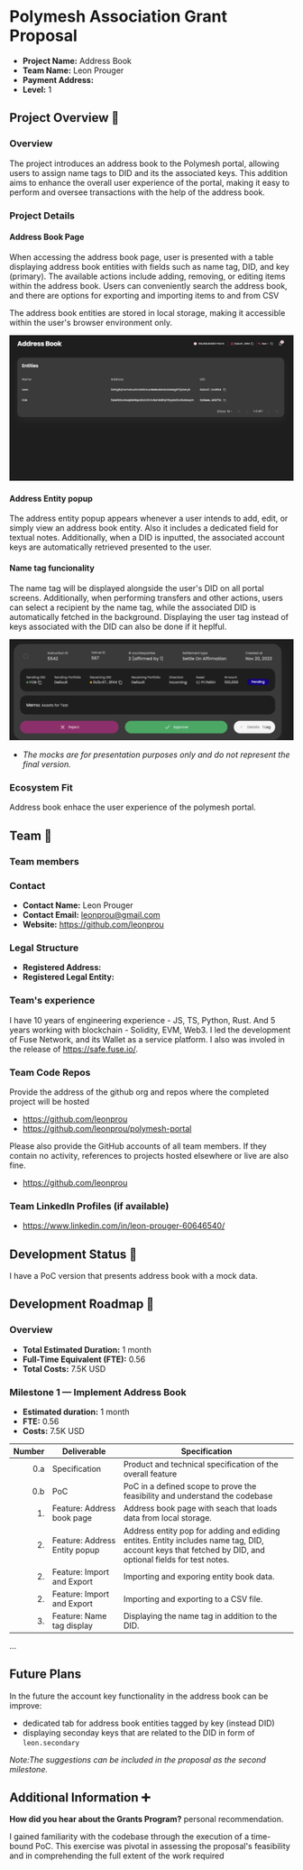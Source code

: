 # Polymesh Association Grant Proposal


- **Project Name:** Address Book
- **Team Name:** Leon Prouger
- **Payment Address:**
- **Level:** 1

## Project Overview :page_facing_up:

### Overview

The project introduces an address book to the Polymesh portal, allowing users to assign name tags to DID and its the associated keys. This addition aims to enhance the overall user experience of the portal, making it easy to perform and oversee transactions with the help of the address book.

### Project Details

#### Address Book Page

When accessing the address book page, user is presented with a table displaying address book entities with fields such as name tag, DID, and key (primary). The available actions include adding, removing, or editing items within the address book. Users can conveniently search the address book, and there are options for exporting and importing items to and from CSV

The address book entities are stored in local storage, making it accessible within the user's browser environment only.

![Examplle mock](image.png)


#### Address Entity popup

The address entity popup appears whenever a user intends to add, edit, or simply view an address book entity. Also it includes a dedicated field for textual notes. Additionally, when a DID is inputted, the associated account keys are automatically retrieved presented to the user.

#### Name tag funcionality

The name tag will be displayed alongside the user's DID on all portal screens. Additionally, when performing transfers and other actions, users can select a recipient by the name tag, while the associated DID is automatically fetched in the background. Displaying the user tag instead of keys associated with the DID can also be done if it heplful.

![Mock](image-1.png)

* *The mocks are for presentation purposes only and do not represent the final version.*

### Ecosystem Fit

Address book enhace the user experience of the polymesh portal.

## Team :busts_in_silhouette:

### Team members

### Contact

- **Contact Name:** Leon Prouger
- **Contact Email:** leonprou@gmail.com
- **Website:** https://github.com/leonprou

### Legal Structure

- **Registered Address:** 
- **Registered Legal Entity:**

### Team's experience

I have 10 years of engineering experience - JS, TS, Python, Rust. And 5 years working with blockchain - Solidity, EVM, Web3. I led the development of Fuse Network, and its Wallet as a service platform. I also was involed in the release of https://safe.fuse.io/.

### Team Code Repos

Provide the address of the github org and repos where the completed project will be hosted
- https://github.com/leonprou
- https://github.com/leonprou/polymesh-portal

Please also provide the GitHub accounts of all team members. If they contain no activity, references to projects hosted elsewhere or live are also fine.

- https://github.com/leonprou

### Team LinkedIn Profiles (if available)

- https://www.linkedin.com/in/leon-prouger-60646540/

## Development Status :open_book:

I have a PoC version that presents address book with a mock data.

## Development Roadmap :nut_and_bolt:

### Overview

- **Total Estimated Duration:** 1 month
- **Full-Time Equivalent (FTE):** 0.56
- **Total Costs:** 7.5K USD

### Milestone 1 — Implement Address Book

- **Estimated duration:** 1 month
- **FTE:** 0.56
- **Costs:** 7.5K USD

| Number | Deliverable | Specification |
| -----: | ----------- | ------------- |
| 0.a  | Specification | Product and technical specification of the overall feature
| 0.b | PoC | PoC in a defined scope to prove the feasibility and understand the codebase
| 1. | Feature: Address book page | Address book page with seach that loads data from local storage.
| 2. | Feature: Address Entity popup | Address entity pop for adding and ediding entites. Entity includes name tag, DID, account keys that fetched by DID, and optional fields for test notes.
| 2. | Feature: Import and Export | Importing and exporing entity book data.
| 2. | Feature: Import and Export | Importing and exporting to a CSV file.
| 3. | Feature: Name tag display | Displaying the name tag in addition to the DID.
...


## Future Plans

In the future the account key functionality in the address book can be improve:
- dedicated tab for address book entities tagged by key (instead DID)
- displaying seconday keys that are related to the DID in form of `leon.secondary`

*Note:The suggestions can be included in the proposal as the second milestone.*

## Additional Information :heavy_plus_sign:

**How did you hear about the Grants Program?** personal recommendation.

I gained familiarity with the codebase through the execution of a time-bound PoC. This exercise was pivotal in assessing the proposal's feasibility and in comprehending the full extent of the work required